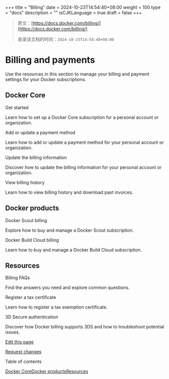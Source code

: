 +++
title = "Billing"
date = 2024-10-23T14:54:40+08:00
weight = 100
type = "docs"
description = ""
isCJKLanguage = true
draft = false
+++

> 原文：[https://docs.docker.com/billing/](https://docs.docker.com/billing/)
>
> 收录该文档的时间：`2024-10-23T14:54:40+08:00`

# Billing and payments

Use the resources in this section to manage your billing and payment settings for your Docker subscriptions.

## Docker Core



Get started

Learn how to set up a Docker Core subscription for a personal account or organization.



Add or update a payment method

Learn how to add or update a payment method for your personal account or organization.



Update the billing information

Discover how to update the billing information for your personal account or organization.



View billing history

Learn how to view billing history and download past invoices.

## Docker products



Docker Scout billing

Explore how to buy and manage a Docker Scout subscription.



Docker Build Cloud billing

Learn how to buy and manage a Docker Build Cloud subscription.

## Resources



Billing FAQs

Find the answers you need and explore common questions.



Register a tax certificate

Learn how to register a tax exemption certificate.



3D Secure authentication

Discover how Docker billing supports 3DS and how to troubleshoot potential issues.

[Edit this page](https://github.com/docker/docs/edit/main/content/manuals/billing/_index.md)

[Request changes](https://github.com/docker/docs/issues/new?template=doc_issue.yml&location=https%3a%2f%2fdocs.docker.com%2fbilling%2f&labels=status%2Ftriage)

Table of contents

[Docker Core](https://docs.docker.com/billing/#docker-core)[Docker products](https://docs.docker.com/billing/#docker-products)[Resources](https://docs.docker.com/billing/#resources)
